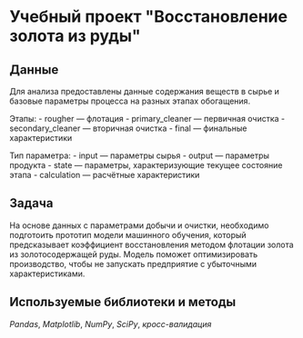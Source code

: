 # Учебный проект "Восстановление золота из руды"

## Данные

Для анализа предоставлены данные содержания веществ в сырье и базовые параметры процесса на разных этапах обогащения.

Этапы:
    - rougher — флотация
    - primary_cleaner — первичная очистка
    - secondary_cleaner — вторичная очистка
    - final — финальные характеристики
    
Тип параметра:
    - input — параметры сырья
    - output — параметры продукта
    - state — параметры, характеризующие текущее состояние этапа
    - calculation — расчётные характеристики
    
## Задача

На основе данных с параметрами добычи и очистки, необходимо подготоить прототип модели машинного обучения, который предсказывает коэффициент восстановления методом флотации золота из золотосодержащей руды. Модель поможет оптимизировать производство, чтобы не запускать предприятие с убыточными характеристиками.

## Используемые библиотеки и методы

*Pandas*, *Matplotlib*, *NumPy*, *SciPy*, *кросс-валидация*
